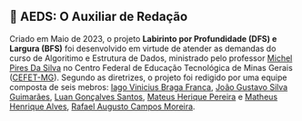 <section>   
    <h1>📢 AEDS: O Auxiliar de Redação</h1>   
    <p>
        Criado em Maio de 2023, o projeto <strong>Labirinto por Profundidade (DFS) e Largura (BFS)</strong> foi desenvolvido em virtude de atender as demandas do curso de Algoritimo e Estrutura de Dados, ministrado pelo professor <a href="https://github.com/mpiress" target="_blank">Michel Pires Da Silva</a> no Centro Federal de Educação Tecnológica de Minas Gerais (<a href="https://www.divinopolis.cefetmg.br/" target="_blank">CEFET-MG</a>). Segundo as diretrizes, o projeto foi redigido por uma equipe composta de seis mebros: <a href="https://github.com/IagoVinicius12" target="_blank">Iago Vinicius Braga Franca</a>, <a href="https://github.com/jAzz-hub" target="_blank">João Gustavo Silva Guimarães</a>, <a href="https://github.com/LuanLuL" target="_blank">Luan Gonçalves Santos</a>, <a href="https://github.com/teuswx" target="_blank">Mateus Herique Pereira</a> e <a href="https://github.com/MatheuAlves" target="_blank">Matheus Henrique Alves</a>, <a href="https://github.com/Guiliard" target="_blank">Rafael Augusto Campos Moreira</a>.
    </p>
</section>



